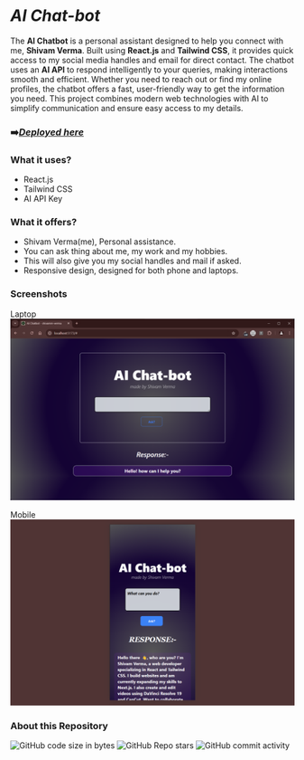 # *AI Chat-bot*
The **AI Chatbot** is a personal assistant designed to help you connect with me, **Shivam Verma**. Built using **React.js** and **Tailwind CSS**, it provides quick access to my social media handles and email for direct contact. The chatbot uses an **AI API** to respond intelligently to your queries, making interactions smooth and efficient. Whether you need to reach out or find my online profiles, the chatbot offers a fast, user-friendly way to get the information you need. This project combines modern web technologies with AI to simplify communication and ensure easy access to my details.
<br>

### ➡️[*Deployed here*](https://link)



### What it uses?
- React.js
- Tailwind CSS
- AI API Key

### What it offers?
- Shivam Verma(me), Personal assistance.
- You can ask thing about me, my work and my hobbies.
- This will also give you my social handles and mail if asked.
- Responsive design, designed for both phone and laptops.


### Screenshots

Laptop
![Laptop](src/assets/LaptopPrev.png)

Mobile
![Mobile](src/assets/MobilePrev.png)

### About this Repository

![GitHub code size in bytes](https://img.shields.io/github/languages/code-size/shivamm-verma/{linkGoesHere})
![GitHub Repo stars](https://img.shields.io/github/stars/shivamm-verma/{link-goes-here})
![GitHub commit activity](https://img.shields.io/github/commit-activity/m/shivamm-verma/{linkGoesHere})